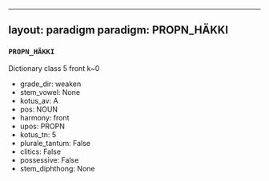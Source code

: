 
---
layout: paradigm
paradigm: PROPN_HÄKKI
---
### ` PROPN_HÄKKI `

Dictionary class 5 front k~0
* grade_dir: weaken
* stem_vowel: None
* kotus_av: A
* pos: NOUN
* harmony: front
* upos: PROPN
* kotus_tn: 5
* plurale_tantum: False
* clitics: False
* possessive: False
* stem_diphthong: None
